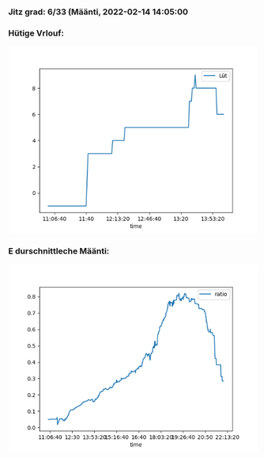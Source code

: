 ### Jitz grad: 6/33 (Määnti, 2022-02-14 14:05:00

### Hütige Vrlouf:
![Graph](Today.png)

### E durschnittleche Määnti:
![Graph](Määnti.png)